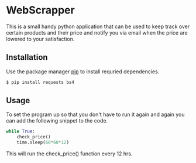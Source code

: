 # WebScrapper
This is a small handy python application that can be used to keep track over certain products and their price and notify you via email when the price are lowered to your satisfaction.

## Installation

Use the package manager [pip](https://pip.pypa.io/en/stable/) to install requried dependencies.

```bash
$ pip install requests bs4
```

## Usage
To set the program up so that you don't have to run it again and again you can add the following snippet to the code.

```python
while True:
    check_price()
    time.sleep(60*60*12) 
```
This will run the check_price() function every 12 hrs.


